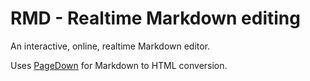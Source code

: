 RMD - Realtime Markdown editing
===============================
An interactive, online, realtime Markdown editor.

Uses [PageDown](https://code.google.com/p/pagedown/) for Markdown to HTML conversion.